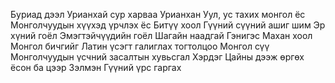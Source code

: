 Буриад дээл
Урианхай сур харваа
Урианхан
Уул, ус тахих монгол ёс
Монголчуудын хүүхэд үрчлэх ёс
Битүү хоол
Гүүний сүүний ашиг шим
Эр хүний гоёл
Эмэгтэйчүүдийн гоёл
Шагайн наадгай
Гэнигэс
Махан хоол
Монгол бичгийг Латин үсэгт галиглах тогтолцоо
Монгол сүү
Монголчуудын үсчний засалтын хувьсгал
Хэрдэг
Цайны дээж өргөх ёсон ба цээр
Зэлмэн
Гүүний үрс гаргах

